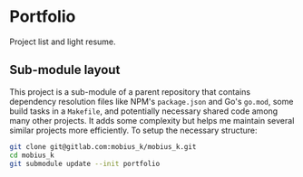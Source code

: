 # Portfolio

Project list and light resume.

## Sub-module layout

This project is a sub-module of a parent repository that contains dependency resolution files like NPM's `package.json` and Go's `go.mod`, some build tasks in a `Makefile`, and potentially necessary shared code among many other projects.
It adds some complexity but helps me maintain several similar projects more efficiently.
To setup the necessary structure:
```bash
git clone git@gitlab.com:mobius_k/mobius_k.git
cd mobius_k
git submodule update --init portfolio
```
